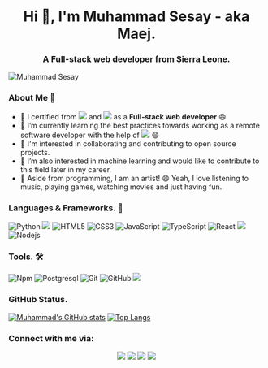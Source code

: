 <h1 align="center">Hi 👋, I'm Muhammad Sesay - aka Maej.</h1>
<h3 align="center">A Full-stack web developer from Sierra Leone.</h3>
<p align="left"> <img src="https://komarev.com/ghpvc/?username=mmsesay&label=Views&color=blue&style=plastic" alt="Muhammad Sesay" /></p>

### About Me :man:

- 🔭 I certified from ![](https://img.shields.io/badge/-Udacity-informational) and ![](https://img.shields.io/badge/-Microverse-blueviolet) as a **Full-stack web developer**  😄 
- 🌱 I’m currently learning the best practices towards working as a remote software developer with the help of ![](https://img.shields.io/badge/-Microverse-blueviolet) 😄  
- 👯 I'm interested in collaborating and contributing to open source projects.
- 👯 I’m also interested in machine learning and would like to contribute to this field later in my career.
- 🤔 Aside from programming,  I am an artist! 😄 Yeah, I love listening to music, playing games, watching movies and just having fun.

### Languages & Frameworks. 🚧 

![Python](https://icongr.am/devicon/python-original.svg?size=50&color=currentColor)
<img src="https://img.icons8.com/ios-filled/50/000000/flask.png"/>
![HTML5](https://icongr.am/devicon/html5-original.svg?size=50&color=currentColor)
![CSS3](https://icongr.am/devicon/css3-original.svg?size=50&color=currentColor)
![JavaScript](https://icongr.am/devicon/javascript-original.svg?size=50&color=currentColor)
![TypeScript](https://icongr.am/devicon/typescript-original.svg?size=50&color=currentColor)
![React](https://icongr.am/devicon/react-original.svg?size=50&color=currentColor)
<img src="https://img.icons8.com/nolan/50/react-native.png"/>
![Nodejs](https://icongr.am/devicon/nodejs-original.svg?size=50&color=currentColor)

### Tools. 🛠 

![Npm](https://icongr.am/devicon/npm-original-wordmark.svg?size=50&color=currentColor)
![Postgresql](https://icongr.am/devicon/postgresql-original.svg?size=50&color=currentColor)
![Git](https://icongr.am/devicon/git-original.svg?size=50&color=currentColor)
![GitHub](https://icongr.am/devicon/github-original.svg?size=50&color=currentColor)
<img src="https://img.icons8.com/color/50/0000/inkscape.png"/>

### GitHub Status.  

[![Muhammad's GitHub stats](https://github-readme-stats.vercel.app/api?username=mmsesay&show_icons=true&theme=dracula)](https://github.com/mmsesay/github-readme-stats)
[![Top Langs](https://github-readme-stats.vercel.app/api/top-langs/?username=mmsesay&theme=dracula)](https://github.com/mmsesay/github-readme-stats)

### Connect with me via:
<p align="center">
  <a target="_blank"
    href="https://www.linkedin.com/in/muhammad-m-sesay"><img
    src="https://img.shields.io/badge/-LinkedIn-0077b5?style=for-the-badge&logo=LinkedIn&logoColor=white"></img></a>
 <a target="_blank"
    href="https://twitter.com/DeeMaejor"><img
    src="https://img.shields.io/badge/-Twitter-1DA1F2?style=for-the-badge&logo=Twitter&logoColor=white"></img></a>
  <a target="_blank"
    href="mailto:contact@maej.dev"><img
    src="https://img.shields.io/badge/-Gmail-D14836?style=for-the-badge&logo=Gmail&logoColor=white"></img></a>
  <a target="_blank"
    href="https://wa.me/+23279712365"><img
    src="https://img.shields.io/badge/WhatsApp-25D366?style=for-the-badge&logo=whatsapp&logoColor=white"></img></a>
</p>

